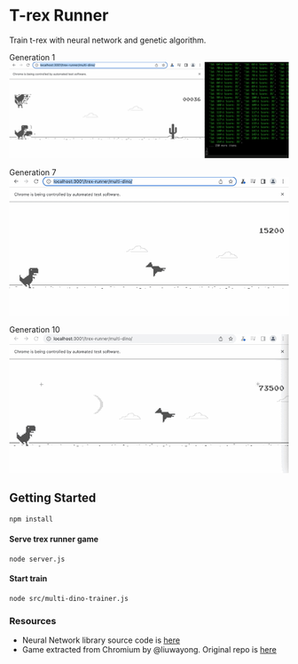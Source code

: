 # T-rex Runner 
Train t-rex with neural network and genetic algorithm.

Generation 1
![](/gif/generation1-start.gif)

Generation 7
![](/gif/generation7.gif)

Generation 10
![](/gif/generation10.gif)


## Getting Started
```
npm install
```

#### Serve trex runner game
```
node server.js
```

#### Start train
```
node src/multi-dino-trainer.js
```


### Resources
- Neural Network library source code is [here](https://github.com/CodingTrain/Toy-Neural-Network-JS)
- Game extracted from Chromium by @liuwayong.  Original repo is [here](https://github.com/wayou/t-rex-runner)
